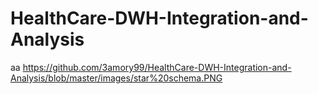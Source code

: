 # HealthCare-DWH-Integration-and-Analysis
aa
https://github.com/3amory99/HealthCare-DWH-Integration-and-Analysis/blob/master/images/star%20schema.PNG
